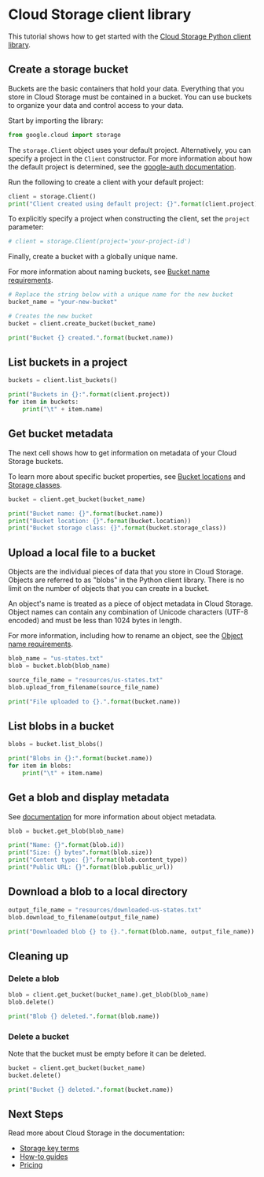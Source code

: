 
# Cloud Storage client library

This tutorial shows how to get started with the [Cloud Storage Python client library](https://googleapis.github.io/google-cloud-python/latest/storage/index.html).

## Create a storage bucket

Buckets are the basic containers that hold your data. Everything that you store in Cloud Storage must be contained in a bucket. You can use buckets to organize your data and control access to your data.

Start by importing the library:


```python
from google.cloud import storage
```

The `storage.Client` object uses your default project. Alternatively, you can specify a project in the `Client` constructor. For more information about how the default project is determined, see the [google-auth documentation](https://google-auth.readthedocs.io/en/latest/reference/google.auth.html).

Run the following to create a client with your default project:


```python
client = storage.Client()
print("Client created using default project: {}".format(client.project))
```

To explicitly specify a project when constructing the client, set the `project` parameter:


```python
# client = storage.Client(project='your-project-id')
```

Finally, create a bucket with a globally unique name.

For more information about naming buckets, see [Bucket name requirements](https://cloud.google.com/storage/docs/naming#requirements).


```python
# Replace the string below with a unique name for the new bucket
bucket_name = "your-new-bucket"

# Creates the new bucket
bucket = client.create_bucket(bucket_name)

print("Bucket {} created.".format(bucket.name))
```

## List buckets in a project


```python
buckets = client.list_buckets()

print("Buckets in {}:".format(client.project))
for item in buckets:
    print("\t" + item.name)
```

## Get bucket metadata

The next cell shows how to get information on metadata of your Cloud Storage buckets.

To learn more about specific bucket properties, see [Bucket locations](https://cloud.google.com/storage/docs/locations) and [Storage classes](https://cloud.google.com/storage/docs/storage-classes).


```python
bucket = client.get_bucket(bucket_name)

print("Bucket name: {}".format(bucket.name))
print("Bucket location: {}".format(bucket.location))
print("Bucket storage class: {}".format(bucket.storage_class))
```

## Upload a local file to a bucket

Objects are the individual pieces of data that you store in Cloud Storage. Objects are referred to as "blobs" in the Python client library. There is no limit on the number of objects that you can create in a bucket.

An object's name is treated as a piece of object metadata in Cloud Storage. Object names can contain any combination of Unicode characters (UTF-8 encoded) and must be less than 1024 bytes in length.

For more information, including how to rename an object, see the [Object name requirements](https://cloud.google.com/storage/docs/naming#objectnames).


```python
blob_name = "us-states.txt"
blob = bucket.blob(blob_name)

source_file_name = "resources/us-states.txt"
blob.upload_from_filename(source_file_name)

print("File uploaded to {}.".format(bucket.name))
```

## List blobs in a bucket


```python
blobs = bucket.list_blobs()

print("Blobs in {}:".format(bucket.name))
for item in blobs:
    print("\t" + item.name)
```

## Get a blob and display metadata

See [documentation](https://cloud.google.com/storage/docs/viewing-editing-metadata) for more information about object metadata.


```python
blob = bucket.get_blob(blob_name)

print("Name: {}".format(blob.id))
print("Size: {} bytes".format(blob.size))
print("Content type: {}".format(blob.content_type))
print("Public URL: {}".format(blob.public_url))
```

## Download a blob to a local directory


```python
output_file_name = "resources/downloaded-us-states.txt"
blob.download_to_filename(output_file_name)

print("Downloaded blob {} to {}.".format(blob.name, output_file_name))
```

## Cleaning up

### Delete a blob


```python
blob = client.get_bucket(bucket_name).get_blob(blob_name)
blob.delete()

print("Blob {} deleted.".format(blob.name))
```

### Delete a bucket

Note that the bucket must be empty before it can be deleted.


```python
bucket = client.get_bucket(bucket_name)
bucket.delete()

print("Bucket {} deleted.".format(bucket.name))
```

## Next Steps

Read more about Cloud Storage in the documentation:
+ [Storage key terms](https://cloud.google.com/storage/docs/key-terms)
+ [How-to guides](https://cloud.google.com/storage/docs/how-to)
+ [Pricing](https://cloud.google.com/storage/pricing)
